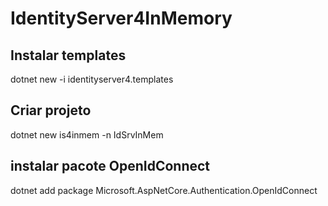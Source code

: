 # IdentityServer4InMemory

## Instalar templates
dotnet new -i identityserver4.templates

## Criar projeto
dotnet new is4inmem -n IdSrvInMem

## instalar pacote OpenIdConnect
dotnet add package Microsoft.AspNetCore.Authentication.OpenIdConnect
